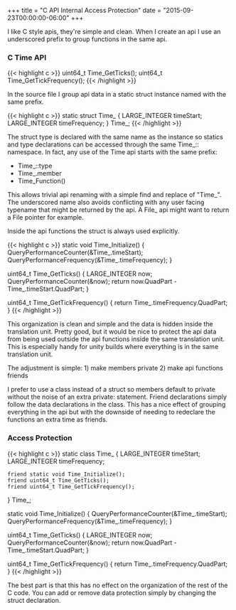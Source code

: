 +++
title = "C API Internal Access Protection"
date = "2015-09-23T00:00:00-06:00"
+++

I like C style apis, they're simple and clean.  When I create an api I use an underscored prefix to group functions in the same api.

### C Time API
{{< highlight c >}}
uint64_t Time_GetTicks();
uint64_t Time_GetTickFrequency();
{{< /highlight >}}

In the source file I group api data in a static struct instance named with the same prefix.

{{< highlight c >}}
static struct Time_ {
	LARGE_INTEGER timeStart;
	LARGE_INTEGER timeFrequency;
} Time_;
{{< /highlight >}}

The struct type is declared with the same name as the instance so statics and type declarations can be accessed through the same Time\_:: namespace.  In fact, any use of the Time api starts with the same prefix:

 * Time\_::type
 * Time\_.member
 * Time_Function()

This allows trivial api renaming with a simple find and replace of "Time\_".  The underscored name also avoids conflicting with any user facing typename that might be returned by the api.  A File\_ api might want to return a File pointer for example.

Inside the api functions the struct is always used explicitly.

{{< highlight c >}}
static void Time_Initialize()
{
	QueryPerformanceCounter(&Time_.timeStart);
	QueryPerformanceFrequency(&Time_.timeFrequency);
}

uint64_t Time_GetTicks()
{
	LARGE_INTEGER now;
	QueryPerformanceCounter(&now);
	return now.QuadPart - Time_.timeStart.QuadPart;
}

uint64_t Time_GetTickFrequency()
{
	return Time_.timeFrequency.QuadPart;
}
{{< /highlight >}}

This organization is clean and simple and the data is hidden inside the translation unit.  Pretty good, but it would be nice to protect the api data from being used outside the api functions inside the same translation unit.  This is especially handy for unity builds where everything is in the same translation unit.

The adjustment is simple: 1) make members private 2) make api functions friends

I prefer to use a class instead of a struct so members default to private without the noise of an extra private: statement.  Friend declarations simply follow the data declarations in the class.  This has a nice effect of grouping everything in the api but with the downside of needing to redeclare the functions an extra time as friends.

### Access Protection
{{< highlight c >}}
static class Time_ {
	LARGE_INTEGER timeStart;
	LARGE_INTEGER timeFrequency;

	friend static void Time_Initialize();
	friend uint64_t Time_GetTicks();
	friend uint64_t Time_GetTickFrequency();
} Time_;

static void Time_Initialize()
{
	QueryPerformanceCounter(&Time_.timeStart);
	QueryPerformanceFrequency(&Time_.timeFrequency);
}

uint64_t Time_GetTicks()
{
	LARGE_INTEGER now;
	QueryPerformanceCounter(&now);
	return now.QuadPart - Time_.timeStart.QuadPart;
}

uint64_t Time_GetTickFrequency()
{
	return Time_.timeFrequency.QuadPart;
}
{{< /highlight >}}

The best part is that this has no effect on the organization of the rest of the C code.  You can add or remove data protection simply by changing the struct declaration.
